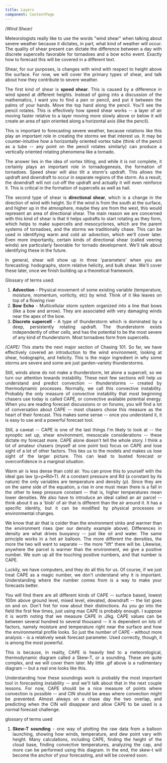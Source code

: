 ```yaml
---
title: Layers
component: ContentPage
---
```

/*Wind Shear*/

<div style="text-align: justify;">
Meteorologists really like to use the words "wind shear" when talking about severe weather because it dictates, 
in part, what kind of weather will occur. The quality of shear present can dictate the difference between a 
day with discrete supercells favorable for tornadoes and a bow echo event. Exactly how to forecast this will be 
covered in a different text.

Shear, for our purposes, is changes with wind with respect to height above the surface. For now, we will cover the 
primary types of shear, and talk about how they contribute to severe weather.

The first kind of shear is **speed shear**. This is caused by a difference in wind speed at different heights. Instead 
of going into a discussion of the mathematics, I want you to find a pen or pencil, and put it between the palms of 
your hands. Move the top hand along the pencil. You'll see the pencil rotates. This is effectively how speed shear 
works -- a layer of air moving faster relative to a layer moving more slowly above or below it will create an area 
of spin oriented along a horizontal axis (like the pencil).

This is important to forecasting severe weather, because rotations like this play an important role in creating 
the storms we that interest us. It may be counter-intuitive how a horizontally oriented vortex tube (think of the 
pencil as a tube -- any point on the pencil rotates similarly) can produce a vertically oriented rotating phenomena 
like a tornado.

The answer lies in the idea of vortex tilting, and while it is not complete, it certainly plays an important 
role in tornadogenesis, the formation of tornadoes. Speed shear will also tilt a storm's updraft. This allows the 
updraft and downdraft to occur in separate regions of the storm. As a result, the downdraft will not cut-off the 
updraft and actually it will even reinforce it. This is critical in the formation of supercells as well as hail.

The second type of shear is **directional shear**, which is a change in the direction of wind with height. So if the wind 
is from the south at the surface, and higher up in the atmosphere, maybe they are from the west, this would represent 
an area of directional shear. The main reason we are concerned with this kind of shear is that it helps updrafts to 
start rotating as they form, which helps to make supercells and mesocyclones, which are the parent systems of 
tornadoes, and the storms we traditionally chase. This can be used in identifying warm and cold air advection, 
which we'll cover later. Even more importantly, certain kinds of directional shear (called veering winds) are 
particularly favorable for tornado development. We'll talk about identifying these in the future.

In general, shear will show up in three 'parameters' when you are forecasting: hodographs, storm relative 
helicity, and bulk shear. We'll cover these later, once we finish building up a theoretical framework.

Glossary of terms used:

1. **Advection** - Physical movement of some existing variable (temperature, moisture, momentum, vorticity, etc) by 
wind. Think of it like leaves on top of a flowing river
2. **Bow Echo** - Multicellular storm system organized into a line that bows (like a bow and arrow). They are 
associated with very damaging winds near the apex of the bow.
3. **Discrete supercell** - A type of thunderstorm which is dominated by a deep, persistently rotating updraft. The thunderstorm exists independently of other cells, and has the potential to be the most severe of any kind of thunderstorm. Most tornadoes form from supercells.



/*CAPE*/
This starts the next major section of Chasing 101. So far, we have effectively covered an introduction to the 
wind environment, looking at shear, hodographs, and helicity. This is the major ingredient in why some storms are 
severe and some are just garden-variety thunderstorms.

Still, winds alone do not make a thunderstorm, let alone a supercell, so we turn our attention towards instability. 
These next few sections will help us understand and predict convection -- thunderstorms -- created by thermodynamic 
processes. Normally, we call this convective instability. Probably the only measure of convective instability that 
most beginning chasers use today is called CAPE, or convective available potential energy. When you are reading 
forecast discussions or on forums, you will find a lot of conversation about CAPE -- most chasers chose this 
measure as the heart of their forecast. This makes some sense -- once you understand it, it is easy to use and 
a powerful forecast tool.

Still, a caveat -- CAPE is one of the last things I'm likely to look at -- the synoptic set up, shear environment, 
mesoscale considerations -- these dictate my forecast more. CAPE alone doesn't tell the whole story. I think a 
lot of amateur chasers (myself at one point too) focus on CAPE and lose sight of a lot of other factors. 
This ties us to the models and makes us lose sight of the larger picture. This can lead to busted forecast 
or overconfidence in a marginal situation.

Warm air is less dense than cold air. You can prove this to yourself with the ideal gas law (p=ρ•Rd•T). 
At a constant pressure and Rd (a constant by its nature) the only variables are temperature and density (ρ). Since 
they are on the same side of the equation, a rise in one must mean there is a fall in the other to keep pressure 
constant -- that is, higher temperatures mean lower densities. We also have to introduce an ideal called an air parcel 
-- think about it as a 'blob' of air that is different than the air around it. It has a specific identity, but it can 
be modified by physical processes or environmental changes.

We know that air that is colder than the environment sinks and warmer than the environment rises (per our density 
example above). Differences in density are what drives buoyancy -- just like oil and water. The same principle 
works in a hot air balloon. The more different the densities, the more the two will want to separate -- the more 
"lift" there will be. Likewise, anywhere the parcel is warmer than the environment, we give a positive number. 
We sum up all the touching positive numbers, and that number is CAPE.

Luckily, we have computers, and they do all this for us. Of course, if we just treat CAPE as a magic number, 
we don't understand why it is important. Understanding where the number comes from is a way to make your forecasts better.

You will find there are all different kinds of CAPE -- surface based, lowest 100m above ground level, mixed level, 
elevated, downdraft -- the list goes on and on. Don't fret for now about their distinctions. As you go into the 
field the first few times, just using max CAPE is probably enough. I suppose it is worth noting that we measure 
CAPE in J/kg. CAPE values can be between several hundred to several thousand -- it is dependent on lots of 
factors, namely moisture and temperature right near the surface and how the environmental profile looks. So just 
the number of CAPE - without more analysis - is a relatively weak forecast parameter. Used correctly, though, 
it is among the most powerful.

This is because, in reality, CAPE is heavily tied to a meteorological, thermodynamic diagram called a 
Skew-T, or a sounding. These are quite complex, and we will cover them later. My little .gif above is a 
rudimentary diagram -- but a real one looks like this.

Understanding how these soundings work is probably the most important tool in forecasting instability -- and we'll 
talk about that in the next couple lessons. For now, CAPE should be a nice measure of points where convection is 
possible -- and CIN should be areas where convection might be prevented. Almost always on a chase day the two overlap, and predicting when the CIN will disappear and allow CAPE to be used is a normal forecast challenge.

glossary of terms used

1. **Skew-T sounding** - one way of plotting the raw data from a balloon launching, showing how winds, temperature, and dew point vary with height. Many calculations, including CAPE, finding the height of the cloud base, finding convective temperatures, analyzing the cap, and more can be performed using this diagram. In the end, the skew-t will become the anchor of your forecasting, and will be covered soon.
